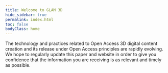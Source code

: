 ```yaml
---
title: Welcome to GLAM 3D
hide_sidebar: true
permalink: index.html
toc: false
bodyClass: home
---
```


The technology and practices related to Open Access 3D digital content creation and its release under Open Access principles are rapidly evolving. We hope to regularly update this paper and website in order to give you confidence that the information you are receiving is as relevant and timely as possible.
